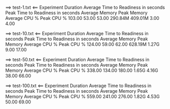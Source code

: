 ==> test-1.txt <==
Experiment Duration  Average Time to Readiness in seconds  Peak Time to Readiness in seconds  Average Memory  Peak Memory  Average CPU %  Peak CPU %
 103.00               53.00                                  53.00                               290.84M         409.01M      3.00         4.00

==> test-10.txt <==
Experiment Duration  Average Time to Readiness in seconds  Peak Time to Readiness in seconds  Average Memory  Peak Memory  Average CPU %  Peak CPU %
 124.00               59.00                                  62.00                               628.19M         1.27G        9.00         17.00

==> test-50.txt <==
Experiment Duration  Average Time to Readiness in seconds  Peak Time to Readiness in seconds  Average Memory  Peak Memory  Average CPU %  Peak CPU %
 338.00               134.00                                 180.00                              1.65G           4.16G        38.00        66.00

==> test-100.txt <==
Experiment Duration  Average Time to Readiness in seconds  Peak Time to Readiness in seconds  Average Memory  Peak Memory  Average CPU %  Peak CPU %
 559.00               241.00                                 276.00                              1.82G           4.53G        50.00        69.00


